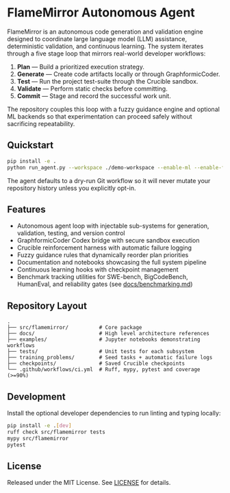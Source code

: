 # FlameMirror Autonomous Agent

FlameMirror is an autonomous code generation and validation engine designed to
coordinate large language model (LLM) assistance, deterministic validation, and
continuous learning. The system iterates through a five stage loop that mirrors
real-world developer workflows:

1. **Plan** — Build a prioritized execution strategy.
2. **Generate** — Create code artifacts locally or through GraphformicCoder.
3. **Test** — Run the project test-suite through the Crucible sandbox.
4. **Validate** — Perform static checks before committing.
5. **Commit** — Stage and record the successful work unit.

The repository couples this loop with a fuzzy guidance engine and optional ML
backends so that experimentation can proceed safely without sacrificing
repeatability.

## Quickstart

```bash
pip install -e .
python run_agent.py --workspace ./demo-workspace --enable-ml --enable-fuzzy
```

The agent defaults to a dry-run Git workflow so it will never mutate your
repository history unless you explicitly opt-in.

## Features

- Autonomous agent loop with injectable sub-systems for generation, validation,
  testing, and version control
- GraphformicCoder Codex bridge with secure sandbox execution
- Crucible reinforcement harness with automatic failure logging
- Fuzzy guidance rules that dynamically reorder plan priorities
- Documentation and notebooks showcasing the full system pipeline
- Continuous learning hooks with checkpoint management
- Benchmark tracking utilities for SWE-bench, BigCodeBench, HumanEval, and
  reliability gates (see [docs/benchmarking.md](docs/benchmarking.md))

## Repository Layout

```
.
├── src/flamemirror/          # Core package
├── docs/                     # High level architecture references
├── examples/                 # Jupyter notebooks demonstrating workflows
├── tests/                    # Unit tests for each subsystem
├── training_problems/        # Seed tasks + automatic failure logs
├── checkpoints/              # Saved Crucible checkpoints
└── .github/workflows/ci.yml  # Ruff, mypy, pytest and coverage (>=90%)
```

## Development

Install the optional developer dependencies to run linting and typing locally:

```bash
pip install -e .[dev]
ruff check src/flamemirror tests
mypy src/flamemirror
pytest
```

## License

Released under the MIT License. See [LICENSE](LICENSE) for details.
